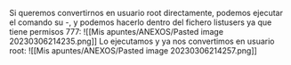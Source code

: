 Si queremos convertirnos en usuario root directamente, podemos ejecutar el comando su -, y podemos hacerlo dentro del fichero listusers ya que tiene permisos 777:
![[Mis apuntes/ANEXOS/Pasted image 20230306214235.png]]
Lo ejecutamos y ya nos convertimos en usuario root:
![[Mis apuntes/ANEXOS/Pasted image 20230306214257.png]]